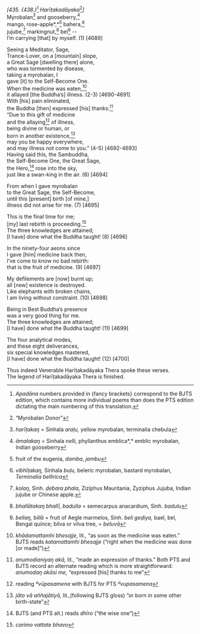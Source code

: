 *\[435. {438.}*[^1] *Harīṭakadāyaka*[^2]*\]*  
Myrobalan[^3] and gooseberry,[^4]  
mango, rose-apple*,*[^5] bahera,[^6]  
jujube,[^7] markingnut,[^8] bel[^9] --  
I’m carrying \[that\] by myself. (1) \[4689\]

Seeing a Meditator, Sage,  
Trance-Lover, on a \[mountain\] slope,  
a Great Sage \[dwelling there\] alone,  
who was tormented by disease,  
taking a myrobalan, I  
gave \[it\] to the Self-Become One.  
When the medicine was eaten,[^10]  
it allayed \[the Buddha’s\] illness. (2-3) \[4690-4691\]  
With \[his\] pain eliminated,  
the Buddha \[then\] expressed \[his\] thanks:[^11]  
“Due to this gift of medicine  
and the allaying[^12] of illness,  
being divine or human, or  
born in another existence,[^13]  
may you be happy everywhere,  
and may illness not come to you.” (4-5) \[4692-4693\]  
Having said this, the Sambuddha,  
the Self-Become One, the Great Sage,  
the Hero,[^14] rose into the sky,  
just like a swan-king in the air. (6) \[4694\]

From when I gave myrobalan  
to the Great Sage, the Self-Become,  
until this \[present\] birth \[of mine,\]  
illness did not arise for me. (7) \[4695\]

This is the final time for me;  
\[my\] last rebirth is proceeding.[^15]  
The three knowledges are attained;  
\[I have\] done what the Buddha taught! (8) \[4696\]

In the ninety-four aeons since  
I gave \[him\] medicine back then,  
I’ve come to know no bad rebirth:  
that is the fruit of medicine. (9) \[4697\]

My defilements are \[now\] burnt up;  
all \[new\] existence is destroyed.  
Like elephants with broken chains,  
I am living without constraint. (10) \[4698\]

Being in Best Buddha’s presence  
was a very good thing for me.  
The three knowledges are attained;  
\[I have\] done what the Buddha taught! (11) \[4699\]

The four analytical modes,  
and these eight deliverances,  
six special knowledges mastered,  
\[I have\] done what the Buddha taught! (12) \[4700\]

Thus indeed Venerable Harīṭakadāyaka Thera spoke these verses.  
The legend of Harīṭakadāyaka Thera is finished.  
[^1]: *Apadāna* numbers provided in {fancy brackets} correspond to the
    BJTS edition, which contains more individual poems than does the PTS
    edition dictating the main numbering of this translation.  
[^2]: “Myrobalan Donor”  
[^3]: *harīṭakaŋ =* Sinhala *araḷu,* yellow myrobalan, terminalia
    chebula  
[^4]: *āmalakaŋ* = Sinhala *nelli,* phyllanthus emblica*,* emblic
    myrobalan, Indian gooseberry  
[^5]: fruit of the eugenia, *damba*, *jambu*  
[^6]: *vibhīṭakaŋ,* Sinhala *buḷu,* beleric myrobalan, bastard
    myrobalan, *Terminalia bellirica*  
[^7]: *kolaŋ*, Sinh. *ḍebara phala,* Ziziphus Mauritania, Zyziphus
    Jujuba, Indian jujube or Chinese apple.  
[^8]: *bhallātakaŋ bhallī, badulla* = semecarpus anacardium, Sinh.
    *badulu*  
[^9]: *bellaŋ, billā* = fruit of Aegle marmelos, Sinh. *beli geḍiya,*
    bael, bel, Bengal quince; bilva or vilva tree, = *beluvā*  
[^10]: *khādamattamhi bhesajje,* lit., “as soon as the medicine was
    eaten.” BJTS reads *katamattamhi bhesajje* (“right when the medicine
    was done \[or made\]”)  
[^11]: *anumodianiyaŋ akā,* lit., “made an expression of thanks.” Both
    PTS and BJTS record an alternate reading which is more
    straightforward: *anumodaŋ akāsi me,* “expressed \[his\] thanks to
    me”  
[^12]: reading *ºvūpasamena* with BJTS for PTS *ºvupasamena*  
[^13]: *jāto vā aññajātiyā,* lit.,(following BJTS gloss) “or born in
    some other birth-state”  
[^14]: BJTS (and PTS alt.) reads *dhīro* (“the wise one”)  
[^15]: *carimo vattate bhavo*

